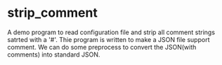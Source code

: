 # strip_comment
A demo program to read configuration file and strip all comment strings satrted with a '#'.
Thie program is written to make a JSON file support comment. We can do some preprocess to convert the JSON(with comments) into standard JSON.